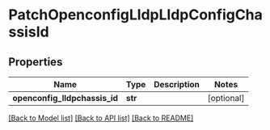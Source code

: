 # PatchOpenconfigLldpLldpConfigChassisId

## Properties
Name | Type | Description | Notes
------------ | ------------- | ------------- | -------------
**openconfig_lldpchassis_id** | **str** |  | [optional] 

[[Back to Model list]](../README.md#documentation-for-models) [[Back to API list]](../README.md#documentation-for-api-endpoints) [[Back to README]](../README.md)


